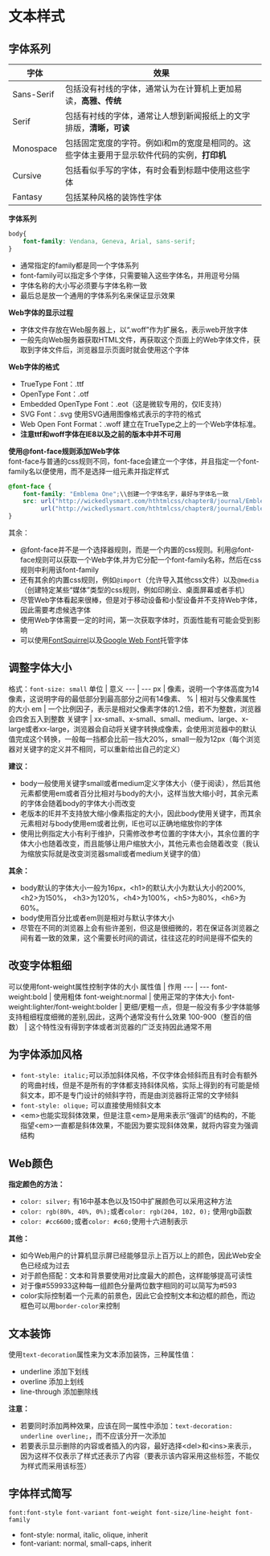 # 文本样式
## 字体系列
字体 | 效果
--- | ---
Sans-Serif | 包括没有衬线的字体，通常认为在计算机上更加易读，**高雅、传统**
Serif | 包括有衬线的字体，通常让人想到新闻报纸上的文字排版，**清晰，可读**
Monospace | 包括固定宽度的字符。例如i和m的宽度是相同的。这些字体主要用于显示软件代码的实例，**打印机**
Cursive | 包括看似手写的字体，有时会看到标题中使用这些字体
Fantasy | 包括某种风格的装饰性字体

**字体系列**  
```css
body{
    font-family: Vendana, Geneva, Arial, sans-serif;
}
```
- 通常指定的family都是同一个字体系列
- font-family可以指定多个字体，只需要输入这些字体名，并用逗号分隔
- 字体名称的大小写必须要与字体名称一致
- 最后总是放一个通用的字体系列名来保证显示效果

**Web字体的显示过程**
- 字体文件存放在Web服务器上，以“.woff”作为扩展名，表示web开放字体
- 一般先向Web服务器获取HTML文件，再获取这个页面上的Web字体文件，获取到字体文件后，浏览器显示页面时就会使用这个字体

**Web字体的格式**  
- TrueType Font：.ttf
- OpenType Font：.otf
- Embedded OpenType Font：.eot（这是微软专用的，仅IE支持）
- SVG Font：.svg 使用SVG通用图像格式表示的字符的格式
- Web Open Font Format：.woff 建立在TrueType之上的一个Web字体标准。
- **注意ttf和woff字体在IE8以及之前的版本中并不可用**

**使用@font-face规则添加Web字体**   
font-face与普通的css规则不同，font-face会建立一个字体，并且指定一个font-family名以便使用，而不是选择一组元素并指定样式
```css
@font-face {
    font-family: "Emblema One";\\创建一个字体名字，最好与字体名一致
    src: url("http://wickedlysmart.com/hthtmlcss/chapter8/journal/EmblemaOne-Regular.woff")，
         url("http://wickedlysmart.com/hthtmlcss/chapter8/journal/EmblemaOne-Regular.tff")
}
```
其余：  
- @font-face并不是一个选择器规则，而是一个内置的css规则。利用@font-face规则可以获取一个Web字体,并为它分配一个font-family名称，然后在css规则中利用该font-family
- 还有其余的内置css规则，例如`@import`（允许导入其他css文件）以及`@media`（创建特定某些“媒体”类型的css规则，例如印刷业、桌面屏幕或者手机）
- 尽管Web字体看起来很棒，但是对于移动设备和小型设备并不支持Web字体，因此需要考虑候选字体
- 使用Web字体需要一定的时间，第一次获取字体时，页面性能有可能会受到影响
- 可以使用[FontSquirrel](http://www.fontsquirrel.com/)以及[Google Web Font](http://https://fonts.google.com/)托管字体

## 调整字体大小
格式：`font-size: small`
单位 | 意义
--- | ---
px | 像素，说明一个字体高度为14像素，这说明字母的最低部分到最高部分之间有14像素、
% | 相对与父像素属性的大小
em | 一个比例因子，表示是相对父像素字体的1.2倍，若不为整数，浏览器会四舍五入到整数
关键字 | xx-small、x-small、small、medium、large、x-large或者xx-large，浏览器会自动将关键字转换成像素，会使用浏览器中的默认值完成这个转换，一般每一挡都会比前一挡大20%，small一般为12px（每个浏览器对关键字的定义并不相同，可以重新给出自己的定义）

**建议：**  
- body一般使用关键字small或者medium定义字体大小（便于阅读），然后其他元素都使用em或者百分比相对与body的大小，这样当放大缩小时，其余元素的字体会随着body的字体大小而改变
- 老版本的IE并不支持放大缩小像素指定的大小，因此body使用关键字，而其余元素相对与body使用em或者比例，IE也可以正确地缩放你的字体
- 使用比例指定大小有利于维护，只需修改参考位置的字体大小，其余位置的字体大小也随着改变，而且能够让用户缩放大小，其他元素也会随着改变（我认为缩放实际就是改变浏览器small或者medium关键字的值）

**其余：**  
- body默认的字体大小一般为16px，\<h1\>的默认大小为默认大小的200%, \<h2\>为150%， \<h3\>为120%，\<h4\>为100%，\<h5\>为80%，\<h6\>为60%。
- body使用百分比或者em则是相对与默认字体大小
- 尽管在不同的浏览器上会有些许差别，但这是很细微的，若在保证各浏览器之间有着一致的效果，这个需要长时间的调试，往往这花的时间是得不偿失的

## 改变字体粗细
可以使用font-weight属性控制字体的大小
属性值 | 作用
--- | ---
font-weight:bold | 使用粗体
font-weight:normal | 使用正常的字体大小
font-weight:lighter/font-weight:bolder | 更细/更粗一点，但是一般没有多少字体能够支持粗细程度细微的差别,因此，这两个通常没有什么效果
100-900（整百的倍数） | 这个特性没有得到字体或者浏览器的广泛支持因此通常不用

## 为字体添加风格
- `font-style: italic;`可以添加斜体风格，不仅字体会倾斜而且有时会有额外的弯曲衬线，但是不是所有的字体都支持斜体风格，实际上得到的有可能是倾斜文本，即不是专门设计的倾斜字符，而是由浏览器将正常的文字倾斜  
- `font-style: olique;` 可以直接使用倾斜文本
- \<em\>也能实现斜体效果，但是注意\<em\>是用来表示“强调”的结构的，不能指望\<em\>一直都是斜体效果，不能因为要实现斜体效果，就将内容变为强调结构

## Web颜色
**指定颜色的方法：**
- `color: silver;` 有16中基本色以及150中扩展颜色可以采用这种方法
- `color: rgb(80%, 40%, 0%);`或者`color: rgb(204, 102, 0);` 使用rgb函数
- `color: #cc6600;`或者`color: #c60;`使用十六进制表示  

**其他：**  
- 如今Web用户的计算机显示屏已经能够显示上百万以上的颜色，因此Web安全色已经成为过去
- 对于颜色搭配：文本和背景要使用对比度最大的颜色，这样能够提高可读性
- 对于像#559933这种每一组颜色分量两位数字相同的可以简写为#593
- color实际控制着一个元素的前景色，因此它会控制文本和边框的颜色，而边框色可以用`border-color`来控制

## 文本装饰
使用`text-decoration`属性来为文本添加装饰，三种属性值：  
- underline 添加下划线
- overline 添加上划线
- line-through 添加删除线

**注意：**  
- 若要同时添加两种效果，应该在同一属性中添加：`text-decoration: underline overline;`，而不应该分开一次添加
- 若要表示显示删除的内容或者插入的内容，最好选择\<del\>和\<ins\>来表示，因为这样不仅表示了样式还表示了内容（要表示该内容采用这些标签，不能仅为样式而采用该标签）

## 字体样式简写
`font:font-style font-variant font-weight font-size/line-height font-family`  
- font-style: normal, italic, olique, inherit
- font-variant: normal, small-caps, inherit